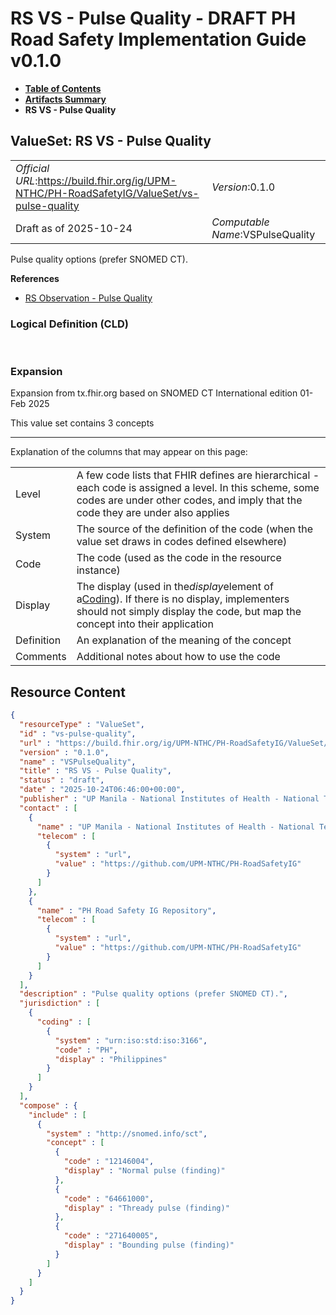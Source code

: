 # RS VS - Pulse Quality - DRAFT PH Road Safety Implementation Guide v0.1.0

* [**Table of Contents**](toc.md)
* [**Artifacts Summary**](artifacts.md)
* **RS VS - Pulse Quality**

## ValueSet: RS VS - Pulse Quality 

| | |
| :--- | :--- |
| *Official URL*:https://build.fhir.org/ig/UPM-NTHC/PH-RoadSafetyIG/ValueSet/vs-pulse-quality | *Version*:0.1.0 |
| Draft as of 2025-10-24 | *Computable Name*:VSPulseQuality |

 
Pulse quality options (prefer SNOMED CT). 

 **References** 

* [RS Observation - Pulse Quality](StructureDefinition-rs-observation-pulse-quality.md)

### Logical Definition (CLD)

 

### Expansion

Expansion from tx.fhir.org based on SNOMED CT International edition 01-Feb 2025

This value set contains 3 concepts

-------

 Explanation of the columns that may appear on this page: 

| | |
| :--- | :--- |
| Level | A few code lists that FHIR defines are hierarchical - each code is assigned a level. In this scheme, some codes are under other codes, and imply that the code they are under also applies |
| System | The source of the definition of the code (when the value set draws in codes defined elsewhere) |
| Code | The code (used as the code in the resource instance) |
| Display | The display (used in the*display*element of a[Coding](http://hl7.org/fhir/R4/datatypes.html#Coding)). If there is no display, implementers should not simply display the code, but map the concept into their application |
| Definition | An explanation of the meaning of the concept |
| Comments | Additional notes about how to use the code |



## Resource Content

```json
{
  "resourceType" : "ValueSet",
  "id" : "vs-pulse-quality",
  "url" : "https://build.fhir.org/ig/UPM-NTHC/PH-RoadSafetyIG/ValueSet/vs-pulse-quality",
  "version" : "0.1.0",
  "name" : "VSPulseQuality",
  "title" : "RS VS - Pulse Quality",
  "status" : "draft",
  "date" : "2025-10-24T06:46:00+00:00",
  "publisher" : "UP Manila - National Institutes of Health - National Telehealth Center",
  "contact" : [
    {
      "name" : "UP Manila - National Institutes of Health - National Telehealth Center",
      "telecom" : [
        {
          "system" : "url",
          "value" : "https://github.com/UPM-NTHC/PH-RoadSafetyIG"
        }
      ]
    },
    {
      "name" : "PH Road Safety IG Repository",
      "telecom" : [
        {
          "system" : "url",
          "value" : "https://github.com/UPM-NTHC/PH-RoadSafetyIG"
        }
      ]
    }
  ],
  "description" : "Pulse quality options (prefer SNOMED CT).",
  "jurisdiction" : [
    {
      "coding" : [
        {
          "system" : "urn:iso:std:iso:3166",
          "code" : "PH",
          "display" : "Philippines"
        }
      ]
    }
  ],
  "compose" : {
    "include" : [
      {
        "system" : "http://snomed.info/sct",
        "concept" : [
          {
            "code" : "12146004",
            "display" : "Normal pulse (finding)"
          },
          {
            "code" : "64661000",
            "display" : "Thready pulse (finding)"
          },
          {
            "code" : "271640005",
            "display" : "Bounding pulse (finding)"
          }
        ]
      }
    ]
  }
}

```
